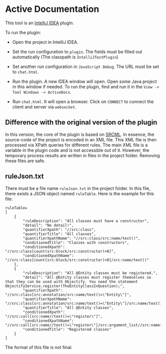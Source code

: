 # Active Documentation

This tool is an [IntelliJ IDEA](https://www.jetbrains.com/idea/) plugin. 

To run the plugin:

* Open the project in IntelliJ IDEA. 

* Set the run configuration to `plugin`. The fields must be filled out automatically (The classpath is `IntelliJTestPlugin`)

* Set another run configuration in `JavaScript Debug`. The URL must be set to `chat.html`.

* Run the plugin. A new IDEA window will open. Open some Java project in this window if needed. To run the plugin, find and run it in the `View -> Tool Windows -> ActiveDocs`. 

* Run `chat.html`. It will open a browser. Click on `CONNECT` to connect the client and server via `websocket`.


## Difference with the original version of the plugin

In this version, the core of the plugin is based on [SRCML](http://www.srcml.org/). In essence, the source-code of the project is encoded in an XML file. This XML file is then processed via XPath queries for different rules. The main XML file is a variable in the plugin code and is not accessible out of it. However, the temporary process results are written in files in the project folder. Removing these files are safe.


## ruleJson.txt

There must be a file name `ruleJson.txt` in the project folder. In this file, there exists a JSON object named `ruleTable`. Here is the example for this file:

```
ruleTable=
[
    {
        "ruleDescription": "All classes must have a constructor", 
        "detail": "No detail!", 
        "quantifierXpath": "//src:class", 
        "quantifierTitle": "All classes", 
        "quantifierXpathName": "//src:class/src:name/text()", 
        "conditionedTitle": "Classes with constructors", 
        "conditionedXpath": "//src:class[count(src:block/src:constructor)>0]", 
        "conditionedXpathName": "//src:class[count(src:block/src:constructor)>0]/src:name/text()"
    },
    {
        "ruleDescription": "All @Entity classes must be registered.", 
        "detail": "All @Entity classes must register themselves so that they can be used with Objectify. You need the statement ObjectifyService.register(TheEntityClassInQuestion);", 
        "quantifierXpath": "//src:class[src:annotation/src:name/text()=\"Entity\"]", 
        "quantifierXpathName": "//src:class[src:annotation/src:name/text()=\"Entity\"]/src:name/text()", 
        "quantifierTitle": "All @Entity classes", 
        "conditionedXpath": "//src:call[src:name//text()=\"register\"]", 
        "conditionedXpathName": "//src:call[src:name//text()=\"register\"]/src:argument_list//src:name[position()=1]/text()", 
        "conditionedTitle": "Registered classes"
    }
]
```

The format of this file is not final.
